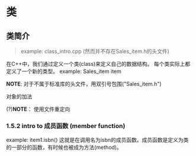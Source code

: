 # 类

## 类简介

> example: class_intro.cpp (然而并不存在Sales_item.h的头文件)

在C++中，我们通过定义一个类(class)来定义自己的数据结构。
每个类实际上都定义了一个新的类型。
example: Sales_item item

**NOTE**: 对于不属于标准库的头文件，用双引号包围("Sales_item.h")

对象的加法

(?)**NOTE**： 使用文件重定向

### 1.5.2 intro to 成员函数 (member function)

example: item1.isbn()
这就是在调用名为isbn的成员函数。成员函数是定义为类的一部分的函数，有时候也被成为方法(method)。